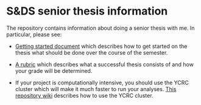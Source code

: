 # S&DS senior thesis information

The repository contains information about doing a senior thesis with me. In particular, please see:

- [Getting started document](https://github.com/emeyers/senior_thesis-/blob/main/getting_started.md) which describes how to get started on the thesis what should be done over the course of the semester.

- [A rubric](https://github.com/emeyers/senior_thesis-/blob/main/rubric.md) which describes what a successful thesis consists of and how your grade will be determined.

- If your project is computationally intensive, you should use the YCRC cluster which will make it much faster to run your analyses. [This repository wiki](https://github.com/emeyers/meyerslab/wiki/grace_cluster) describes how to use the YCRC cluster. 

